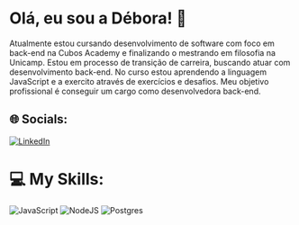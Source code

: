 <h1> Olá, eu sou a Débora! 👋</h1>
Atualmente estou cursando desenvolvimento de software com foco em back-end na Cubos Academy e finalizando o mestrando em filosofia na Unicamp. Estou em processo de transição de carreira, buscando atuar com desenvolvimento back-end. No curso estou aprendendo a linguagem JavaScript e a exercito através de exercícios e desafios. Meu objetivo profissional é conseguir um cargo como desenvolvedora back-end.


## 🌐 Socials:
[![LinkedIn](https://img.shields.io/badge/LinkedIn-%230077B5.svg?logo=linkedin&logoColor=white)](https://linkedin.com/in/deboradeoliveirasilva) 

# 💻 My Skills:
![JavaScript](https://img.shields.io/badge/javascript-%23323330.svg?style=for-the-badge&logo=javascript&logoColor=%23F7DF1E) ![NodeJS](https://img.shields.io/badge/node.js-6DA55F?style=for-the-badge&logo=node.js&logoColor=white) ![Postgres](https://img.shields.io/badge/postgres-%23316192.svg?style=for-the-badge&logo=postgresql&logoColor=white)

<!-- Proudly created with GPRM ( https://gprm.itsvg.in ) -->
